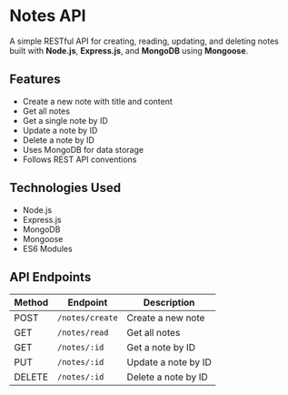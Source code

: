 # Notes API

A simple RESTful API for creating, reading, updating, and deleting notes built with **Node.js**, **Express.js**, and **MongoDB** using **Mongoose**.

## Features

- Create a new note with title and content
- Get all notes
- Get a single note by ID
- Update a note by ID
- Delete a note by ID
- Uses MongoDB for data storage
- Follows REST API conventions

## Technologies Used

- Node.js
- Express.js
- MongoDB
- Mongoose
- ES6 Modules

## API Endpoints
| Method | Endpoint         | Description            |
|--------|------------------|------------------------|
| POST   | `/notes/create`  | Create a new note      |
| GET    | `/notes/read`    | Get all notes          |
| GET    | `/notes/:id`     | Get a note by ID       |
| PUT    | `/notes/:id`     | Update a note by ID    |
| DELETE | `/notes/:id`     | Delete a note by ID    |
